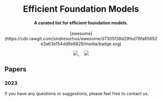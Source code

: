 <h1 align='center'>
  <br>
  Efficient Foundation Models
  <br>
</h1>

<h4 align="center">
  A curated list for efficient foundation models.
</h4>

<p align='center'>
  [awesome](https://cdn.rawgit.com/sindresorhus/awesome/d7305f38d29fed78fa85652e3a63e154dd8e8829/media/badge.svg)
</pr>

<div align="center">
  <a href="https://github.com/sindresorhus/awesome" target='_blank'>
    <img src="https://cdn.rawgit.com/sindresorhus/awesome/d7305f38d29fed78fa85652e3a63e154dd8e8829/media/badge.svg">
  </a> &nbsp;&nbsp;&nbsp;
  <a href="http://makeapullrequest.com" target='_blank'>
    <img src="https://img.shields.io/badge/PRs-welcome-brightgreen.svg">
  </a>
</div>

## Papers
### 2023


If you have any questions or suggestions, please feel free to contact us.
